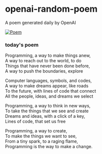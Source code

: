 
# openai-random-poem
 A poem generated daily by OpenAI

[![Poem](https://github.com/fbiego/openai-random-poem/actions/workflows/main.yml/badge.svg)](https://github.com/fbiego/openai-random-poem/actions/workflows/main.yml)

### today's poem  
  
Programming, a way to make things anew,  
A way to reach out to the world, to do  
Things that have never been done before,  
A way to push the boundaries, explore  
  
Computer languages, symbols, and codes,  
A way to make dreams appear, like roads  
To the future, with lines of code that connect  
All the people, ideas, and dreams we select  
  
Programming, a way to think in new ways,  
To take the things that we see and create  
Dreams and ideas, with a click of a key,  
Lines of code, that set us free  
  
Programming, a way to create,  
To make the things we want to see,  
From a tiny spark, to a raging flame,  
Programming is the way to make a change.